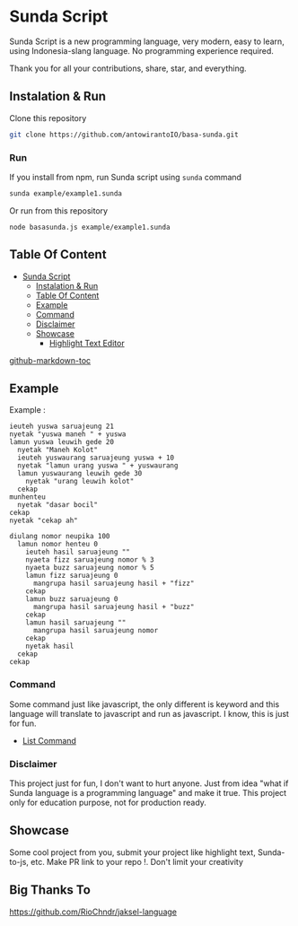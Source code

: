 # Sunda Script

Sunda Script is a new programming language, very modern, easy to learn, using Indonesia-slang language. No programming experience required.

Thank you for all your contributions, share, star, and everything.

## Instalation & Run

Clone this repository

```bash
git clone https://github.com/antowirantoIO/basa-sunda.git
```

### Run

If you install from npm, run Sunda script using `sunda` command

```bash
sunda example/example1.sunda
```

Or run from this repository
```
node basasunda.js example/example1.sunda
```

## Table Of Content

* [Sunda Script](#Sunda-script)
   * [Instalation &amp; Run](#instalation--run)
   * [Table Of Content](#table-of-content)
   * [Example](#example)
   * [Command](#command)
  * [Disclaimer](#disclaimer)
   * [Showcase](#showcase)
      * [Highlight Text Editor](#highlight-text-editor)

[github-markdown-toc](https://github.com/ekalinin/github-markdown-toc)

## Example 

Example : 

```
ieuteh yuswa saruajeung 21
nyetak "yuswa maneh " + yuswa
lamun yuswa leuwih gede 20
  nyetak "Maneh Kolot"
  ieuteh yuswaurang saruajeung yuswa + 10
  nyetak "lamun urang yuswa " + yuswaurang
  lamun yuswaurang leuwih gede 30
    nyetak "urang leuwih kolot"
  cekap
munhenteu
  nyetak "dasar bocil"
cekap
nyetak "cekap ah"
```

```
diulang nomor neupika 100
  lamun nomor henteu 0
    ieuteh hasil saruajeung ""
    nyaeta fizz saruajeung nomor % 3
    nyaeta buzz saruajeung nomor % 5
    lamun fizz saruajeung 0
      mangrupa hasil saruajeung hasil + "fizz"
    cekap
    lamun buzz saruajeung 0
      mangrupa hasil saruajeung hasil + "buzz"
    cekap
    lamun hasil saruajeung ""
      mangrupa hasil saruajeung nomor
    cekap
    nyetak hasil
  cekap
cekap
```

### Command

Some command just like javascript, the only different is keyword and this language will translate to javascript and run as javascript. I know, this is just for fun.

- [List Command](Command.md)

### Disclaimer

This project just for fun, I don't want to hurt anyone. Just from idea "what if Sunda language is a programming language" and make it true. This project only for education purpose, not for production ready.

## Showcase

Some cool project from you, submit your project like highlight text, Sunda-to-js, etc. Make PR link to your repo !. Don't limit your creativity

## Big Thanks To

https://github.com/RioChndr/jaksel-language
